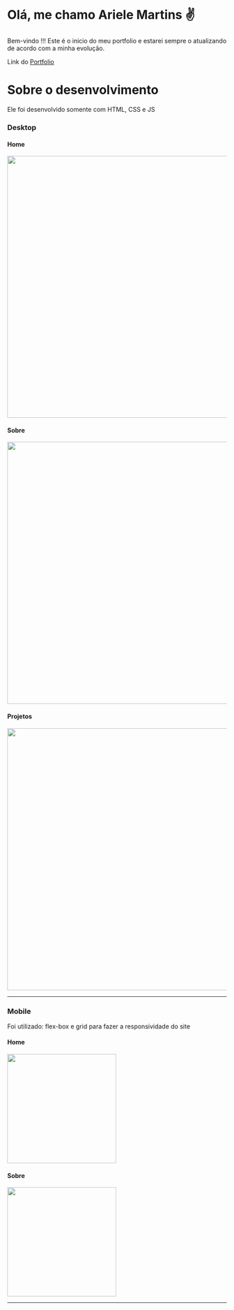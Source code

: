 # Olá, me chamo Ariele Martins ✌️
###
Bem-vindo !!!
Este é o inicio do meu portfolio e estarei sempre o atualizando de acordo com a minha evolução.
<p>Link do <a target="_blank" href="https://arielemartins.github.io/my_portfolio/">Portfolio</a></p>
<h1>Sobre o desenvolvimento</h1>
<p>Ele foi desenvolvido somente com HTML, CSS e JS</p>

<h3>Desktop</h3>
<h4>Home</h4>
<img src="https://user-images.githubusercontent.com/83427685/188330231-dd9757c1-8a21-44b2-b3ff-55986a76c647.png" width="600px">
<h4>Sobre</h4>
<img src="https://user-images.githubusercontent.com/83427685/188330228-f6481472-6d8c-43ca-bbd8-5cdd02edfd9d.png" width="600px">
<h4>Projetos</h4>
<img src="https://user-images.githubusercontent.com/83427685/188330230-f50bd688-b17c-403b-9064-f37e557e9471.png" width="600px">
<hr>
<h3>Mobile</h3>
<p>Foi utilizado: flex-box e grid para fazer a responsividade do site</p>
<h4>Home</h4>
<img src="https://user-images.githubusercontent.com/83427685/188330226-b984948c-e425-48a3-bc53-5385a620f64c.jpg" width="250px">
<h4>Sobre</h4>
<img src="https://user-images.githubusercontent.com/83427685/188330223-15434af7-79d9-4667-85a3-1de7cda04aa9.jpg" width="250px">
<hr>
